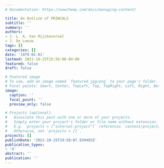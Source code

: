 ```yaml
---
# Documentation: https://wowchemy.com/docs/managing-content/

title: An Outline of PRINCALS
subtitle: ''
summary: ''
authors:
- J. L. A. Van Rijckevorsel
- J. De Leeuw
tags: []
categories: []
date: '1979-01-01'
lastmod: 2021-10-25T15:58:08-04:00
featured: false
draft: false

# Featured image
# To use, add an image named `featured.jpg/png` to your page's folder.
# Focal points: Smart, Center, TopLeft, Top, TopRight, Left, Right, BottomLeft, Bottom, BottomRight.
image:
  caption: ''
  focal_point: ''
  preview_only: false

# Projects (optional).
#   Associate this post with one or more of your projects.
#   Simply enter your project's folder or file name without extension.
#   E.g. `projects = ["internal-project"]` references `content/project/deep-learning/index.md`.
#   Otherwise, set `projects = []`.
projects: []
publishDate: '2021-10-25T19:58:07.939493Z'
publication_types:
- '4'
abstract: ''
publication: ''
---
```


